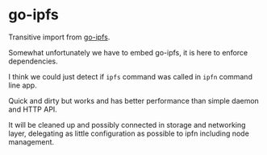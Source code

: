 # go-ipfs

Transitive import from [go-ipfs](https://github.com/ipfs/go-ipfs).

Somewhat unfortunately we have to embed go-ipfs, it is here to enforce dependencies.

I think we could just detect if `ipfs` command was called in `ipfn` command line app.

Quick and dirty but works and has better performance than simple daemon and HTTP API.

It will be cleaned up and possibly connected in storage and networking layer,
delegating as little configuration as possible to ipfn including node management.
